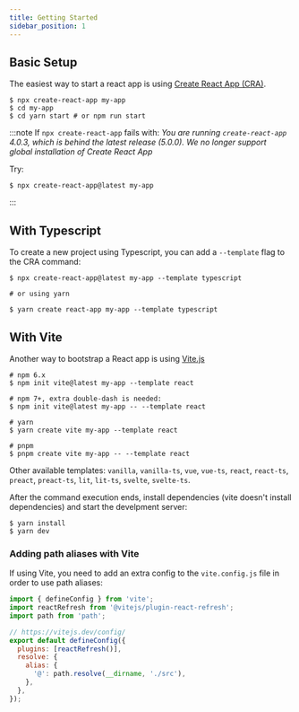 ```yaml
---
title: Getting Started
sidebar_position: 1
---
```


## Basic Setup

The easiest way to start a react app is using [Create React App (CRA)](https://reactjs.org/docs/create-a-new-react-app.html).

```shell
$ npx create-react-app my-app
$ cd my-app
$ cd yarn start # or npm run start
```

:::note
If `npx create-react-app` fails with: _You are running `create-react-app` 4.0.3, which is behind the latest release (5.0.0). We no longer support global installation of Create React App_

Try:

```shell
$ npx create-react-app@latest my-app
```

:::

## With Typescript

To create a new project using Typescript, you can add a `--template` flag to the CRA command:

```shell
$ npx create-react-app@latest my-app --template typescript

# or using yarn

$ yarn create react-app my-app --template typescript
```

## With Vite

Another way to bootstrap a React app is using [Vite.js](https://vitejs.dev/)

```shell
# npm 6.x
$ npm init vite@latest my-app --template react

# npm 7+, extra double-dash is needed:
$ npm init vite@latest my-app -- --template react

# yarn
$ yarn create vite my-app --template react

# pnpm
$ pnpm create vite my-app -- --template react
```

Other available templates: `vanilla`, `vanilla-ts`, `vue`, `vue-ts`, `react`, `react-ts`, `preact`, `preact-ts`, `lit`, `lit-ts`, `svelte`, `svelte-ts`.

After the command execution ends, install dependencies (vite doesn't install dependencies) and start the develpment server:

```shell
$ yarn install
$ yarn dev
```

### Adding path aliases with Vite

If using Vite, you need to add an extra config to the `vite.config.js` file in order to use path aliases:

```js
import { defineConfig } from 'vite';
import reactRefresh from '@vitejs/plugin-react-refresh';
import path from 'path';

// https://vitejs.dev/config/
export default defineConfig({
  plugins: [reactRefresh()],
  resolve: {
    alias: {
      '@': path.resolve(__dirname, './src'),
    },
  },
});
```
